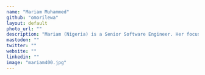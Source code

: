 ```yaml
---
name: "Mariam Muhammed"
github: "omorilewa"
layout: default
photo_url: ""
description: "Mariam (Nigeria) is a Senior Software Engineer. Her focus is on excellence in engineering: quality, performance, scalability. She'll be discussing Django's caching functionality, and practical approaches to using it to improve performance."
mastodon: ""
twitter: ""
website: ""
linkedin: ""
image: "mariam400.jpg"
---
```

